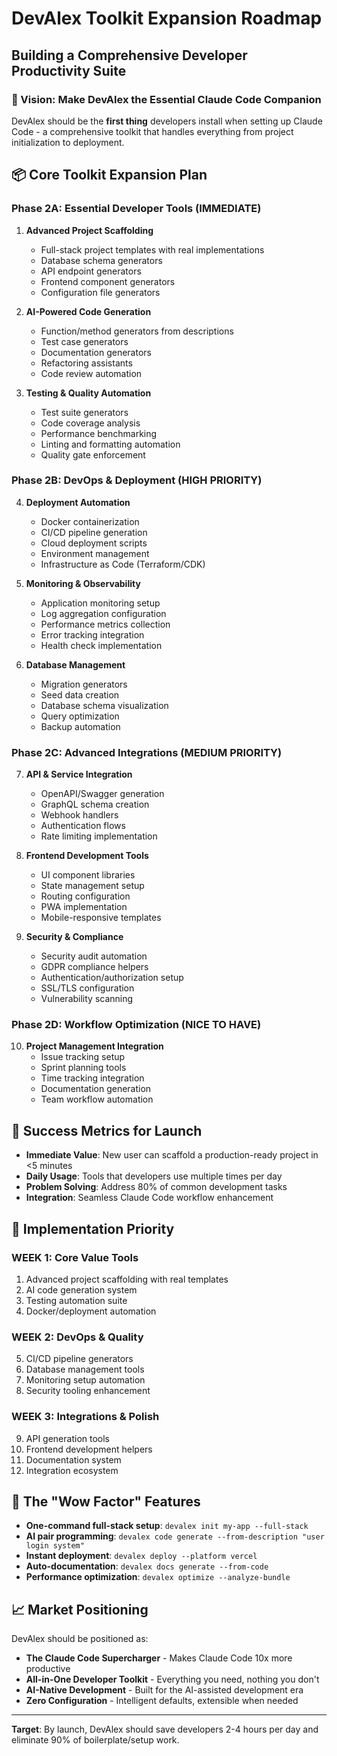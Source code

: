 # DevAlex Toolkit Expansion Roadmap
## Building a Comprehensive Developer Productivity Suite

### 🎯 Vision: Make DevAlex the Essential Claude Code Companion

DevAlex should be the **first thing** developers install when setting up Claude Code - a comprehensive toolkit that handles everything from project initialization to deployment.

## 📦 Core Toolkit Expansion Plan

### Phase 2A: Essential Developer Tools (IMMEDIATE)
1. **Advanced Project Scaffolding**
   - Full-stack project templates with real implementations
   - Database schema generators
   - API endpoint generators
   - Frontend component generators
   - Configuration file generators

2. **AI-Powered Code Generation**
   - Function/method generators from descriptions
   - Test case generators
   - Documentation generators
   - Refactoring assistants
   - Code review automation

3. **Testing & Quality Automation**
   - Test suite generators
   - Code coverage analysis
   - Performance benchmarking
   - Linting and formatting automation
   - Quality gate enforcement

### Phase 2B: DevOps & Deployment (HIGH PRIORITY)
4. **Deployment Automation**
   - Docker containerization
   - CI/CD pipeline generation
   - Cloud deployment scripts
   - Environment management
   - Infrastructure as Code (Terraform/CDK)

5. **Monitoring & Observability**
   - Application monitoring setup
   - Log aggregation configuration
   - Performance metrics collection
   - Error tracking integration
   - Health check implementation

6. **Database Management**
   - Migration generators
   - Seed data creation
   - Database schema visualization
   - Query optimization
   - Backup automation

### Phase 2C: Advanced Integrations (MEDIUM PRIORITY)
7. **API & Service Integration**
   - OpenAPI/Swagger generation
   - GraphQL schema creation
   - Webhook handlers
   - Authentication flows
   - Rate limiting implementation

8. **Frontend Development Tools**
   - UI component libraries
   - State management setup
   - Routing configuration
   - PWA implementation
   - Mobile-responsive templates

9. **Security & Compliance**
   - Security audit automation
   - GDPR compliance helpers
   - Authentication/authorization setup
   - SSL/TLS configuration
   - Vulnerability scanning

### Phase 2D: Workflow Optimization (NICE TO HAVE)
10. **Project Management Integration**
    - Issue tracking setup
    - Sprint planning tools
    - Time tracking integration
    - Documentation generation
    - Team workflow automation

## 🎯 Success Metrics for Launch
- **Immediate Value**: New user can scaffold a production-ready project in <5 minutes
- **Daily Usage**: Tools that developers use multiple times per day
- **Problem Solving**: Address 80% of common development tasks
- **Integration**: Seamless Claude Code workflow enhancement

## 🚀 Implementation Priority

### WEEK 1: Core Value Tools
1. Advanced project scaffolding with real templates
2. AI code generation system
3. Testing automation suite
4. Docker/deployment automation

### WEEK 2: DevOps & Quality
5. CI/CD pipeline generators
6. Database management tools  
7. Monitoring setup automation
8. Security tooling enhancement

### WEEK 3: Integrations & Polish
9. API generation tools
10. Frontend development helpers
11. Documentation system
12. Integration ecosystem

## 🎪 The "Wow Factor" Features
- **One-command full-stack setup**: `devalex init my-app --full-stack`
- **AI pair programming**: `devalex code generate --from-description "user login system"`
- **Instant deployment**: `devalex deploy --platform vercel`
- **Auto-documentation**: `devalex docs generate --from-code`
- **Performance optimization**: `devalex optimize --analyze-bundle`

## 📈 Market Positioning
DevAlex should be positioned as:
- **The Claude Code Supercharger** - Makes Claude Code 10x more productive
- **All-in-One Developer Toolkit** - Everything you need, nothing you don't
- **AI-Native Development** - Built for the AI-assisted development era
- **Zero Configuration** - Intelligent defaults, extensible when needed

---

**Target**: By launch, DevAlex should save developers 2-4 hours per day and eliminate 90% of boilerplate/setup work.
